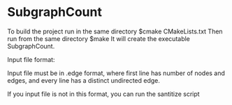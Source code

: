 # SubgraphCount
To build the project run in the same directory $cmake CMakeLists.txt
Then run from the same directory $make
It will create the executable SubgraphCount.

Input file format:

Input file must be in .edge format, 
where first line has number of nodes and edges, 
and every line has a distinct undirected edge.

If you input file is not in this format, you can 
run the santitize script

